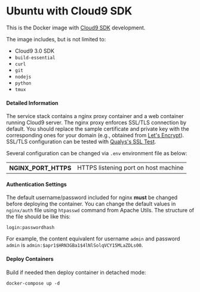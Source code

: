 # Ubuntu with Cloud9 SDK

This is the Docker image with [Cloud9 SDK](https://github.com/c9/core) development.

The image includes, but is not limited to:

* Cloud9 3.0 SDK
* `build-essential`
* `curl`
* `git`
* `nodejs`
* `python`
* `tmux`

#### Detailed Information ####

The service stack contains a nginx proxy container and a web container running Cloud9 server. The nginx proxy enforces SSL/TLS connection by default. You should replace the sample certificate and private key with the corresponding ones for your domain (e.g., obtained from [Let's Encrypt](https://letsencrypt.org)). SSL/TLS configuration can be tested with [Qualys's SSL Test](https://www.ssllabs.com/ssltest).

Several configuration can be changed via `.env` environment file as below:

<table>
    <tr><th>NGINX_PORT_HTTPS</th><td>HTTPS listening port on host machine</td></tr>
</table>

#### Authentication Settings ####

The default username/password included for nginx **must** be changed before deploying the container. You can change the default values in `nginx/auth` file using `htpasswd` command from Apache Utils. The structure of the file should be like this:

```
login:passwordhash
```

For example, the content equivalent for username `admin` and password `admin` is `admin:$apr1$HRN3GBa1$4lNlSolqVCY15MLaZDLs00`.

#### Deploy Containers ####

Build if needed then deploy container in detached mode:

```
docker-compose up -d
```